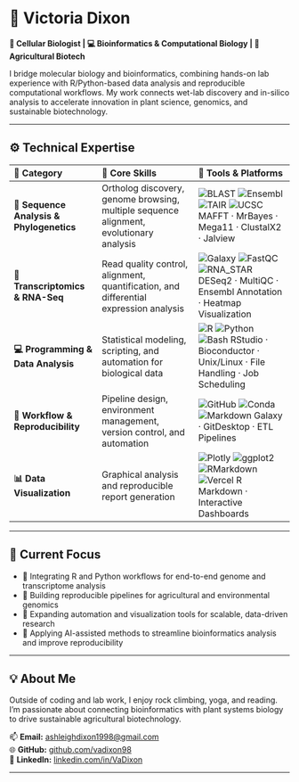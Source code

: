 # 🌿 **Victoria Dixon**

**🔬 Cellular Biologist | 💻 Bioinformatics & Computational Biology | 🌾 Agricultural Biotech**

I bridge molecular biology and bioinformatics, combining hands-on lab experience with R/Python-based data analysis and reproducible computational workflows. 
My work connects wet-lab discovery and in-silico analysis to accelerate innovation in plant science, genomics, and sustainable biotechnology.

---

## ⚙️ Technical Expertise

| 🧩 **Category** | 🧠 **Core Skills** | 🧰 **Tools & Platforms** |
|:----------------|:------------------|:--------------------------|
| **🧬 Sequence Analysis & Phylogenetics** | Ortholog discovery, genome browsing, multiple sequence alignment, evolutionary analysis | ![BLAST](https://img.shields.io/badge/BLAST-4A90E2) ![Ensembl](https://img.shields.io/badge/Ensembl_Plants-673AB7) ![TAIR](https://img.shields.io/badge/TAIR-9C27B0) ![UCSC](https://img.shields.io/badge/UCSC_Genome-03A9F4) MAFFT · MrBayes · Mega11 · ClustalX2 · Jalview |
| **🧫 Transcriptomics & RNA-Seq** | Read quality control, alignment, quantification, and differential expression analysis | ![Galaxy](https://img.shields.io/badge/Galaxy-1A237E?logo=galaxyproject&logoColor=white) ![FastQC](https://img.shields.io/badge/FastQC-00BCD4) ![RNA_STAR](https://img.shields.io/badge/RNA_STAR-FFC107) DESeq2 · MultiQC · Ensembl Annotation · Heatmap Visualization |
| **💻 Programming & Data Analysis** | Statistical modeling, scripting, and automation for biological data | ![R](https://img.shields.io/badge/R-276DC3?logo=r&logoColor=white) ![Python](https://img.shields.io/badge/Python-3776AB?logo=python&logoColor=white) ![Bash](https://img.shields.io/badge/Bash-121011?logo=gnu-bash&logoColor=white) RStudio · Bioconductor · Unix/Linux · File Handling · Job Scheduling |
| **🧠 Workflow & Reproducibility** | Pipeline design, environment management, version control, and automation | ![GitHub](https://img.shields.io/badge/GitHub-181717?logo=github&logoColor=white) ![Conda](https://img.shields.io/badge/Conda-44A833?logo=anaconda&logoColor=white) ![Markdown](https://img.shields.io/badge/Markdown-000000?logo=markdown&logoColor=white) Galaxy · GitDesktop · ETL Pipelines |
| **📊 Data Visualization** | Graphical analysis and reproducible report generation | ![Plotly](https://img.shields.io/badge/Plotly-3F4F75?logo=plotly&logoColor=white) ![ggplot2](https://img.shields.io/badge/ggplot2-1E88E5?logo=rstudio&logoColor=white) ![RMarkdown](https://img.shields.io/badge/R_Markdown-6A1B9A) ![Vercel](https://img.shields.io/badge/Vercel_v0-000000?logo=vercel&logoColor=white) R Markdown · Interactive Dashboards |

---

## 🌱 Current Focus

- 🧩 Integrating R and Python workflows for end-to-end genome and transcriptome analysis  
- 🌾 Building reproducible pipelines for agricultural and environmental genomics  
- 🤖 Expanding automation and visualization tools for scalable, data-driven research  
- 🧠 Applying AI-assisted methods to streamline bioinformatics analysis and improve reproducibility

---

## 💡 About Me

Outside of coding and lab work, I enjoy rock climbing, yoga, and reading. I’m passionate about connecting bioinformatics with plant systems biology to drive sustainable agricultural biotechnology.

📫 **Email:** [ashleighdixon1998@gmail.com](mailto:ashleighdixon1998@gmail.com)  
🌐 **GitHub:** [github.com/vadixon98](https://github.com/vadixon98)  
💼 **LinkedIn:** [linkedin.com/in/VaDixon](https://www.linkedin.com/in/VaDixon)

---
